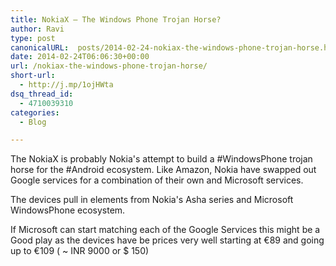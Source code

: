 ```yaml
---
title: NokiaX – The Windows Phone Trojan Horse?
author: Ravi
type: post
canonicalURL:  posts/2014-02-24-nokiax-the-windows-phone-trojan-horse.html
date: 2014-02-24T06:06:30+00:00
url: /nokiax-the-windows-phone-trojan-horse/
short-url:
  - http://j.mp/1ojHWta
dsq_thread_id:
  - 4710039310
categories:
  - Blog

---
```

The NokiaX is probably Nokia's attempt to build a #WindowsPhone trojan horse for the #Android ecosystem. Like Amazon, Nokia have swapped out Google services for a combination of their own and Microsoft services. 

The devices pull in elements from Nokia's Asha series and Microsoft WindowsPhone ecosystem.

If Microsoft can start matching each of the Google Services this might be a Good play as the devices have be prices very well starting at €89 and going up to €109 ( ~ INR 9000 or $ 150)﻿